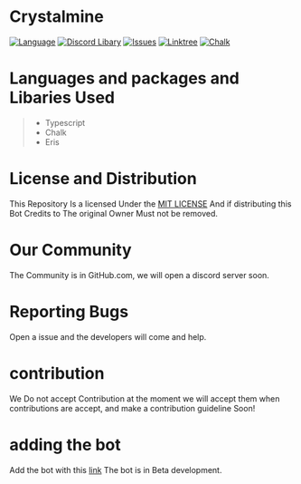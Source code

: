 # Crystalmine
[![Language](https://img.shields.io/badge/TypeScript-blue.svg)](https://github.com/microsoft/TypeScript)
[![Discord Libary](https://img.shields.io/badge/Eris-green.svg)](https://github.com/abalabahaha/eris) 
[![Issues](https://img.shields.io/github/issues/Topaz-dev7/Crystalmine)](https://github.com/Topaz-dev7/Crystalmine/issues)
[![Linktree](https://img.shields.io/badge/My-Linktree-blue.svg)](https://linktr.ee/topaz.dev)
[![Chalk](https://img.shields.io/badge/Chalk-orange.svg)](https://github.com/chalk/chalk) 
# Languages and packages and Libaries Used
> - Typescript
> - Chalk
> - Eris 
# License and Distribution
This Repository Is a licensed Under the [MIT LICENSE](https://opensource.org/license/mit) 
And if distributing this Bot Credits to The original Owner Must not be removed. 
# Our Community
The Community is in GitHub.com, we will open a discord server soon. 
# Reporting Bugs
Open a issue and the developers will come and help. 
# contribution
We Do not accept Contribution at the moment we will accept them when contributions are accept, and make a contribution guideline Soon! 
# adding the bot 
Add the bot with this [link](https://discord.com/api/oauth2/authorize?client_id=1167817917111480450&permissions=70368744177655&scope=bot) The bot is in Beta development. 
